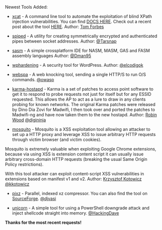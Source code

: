 Newest Tools Added:

* [xcat](https://github.com/orf/xcat) - A command line tool to automate the exploitation of blind XPath injection vulnerabilities. You can find [DOCS HERE](http://xcat.readthedocs.org/en/latest/). Check out a recent post about the tool [HERE](http://tomforb.es/exploiting-xpath-injection-vulnerabilities-with-xcat-1). Author: [Tom Forbes](http://tomforb.es/)

* [spiped](https://www.tarsnap.com/spiped.html) - A utility for creating symmetrically encrypted and authenticated pipes between socket addresses. Author: [@Tarsnap](https://twitter.com/Tarsnap)

* [sasm](https://github.com/Dman95/SASM) - A simple crossplatform IDE for NASM, MASM, GAS and FASM assembly languages Author: [@Dman95](https://twitter.com/Dman95) 

* [wphardening](https://github.com/elcodigok/wphardening) - A security tool for WordPress. Author: [@elcodigok](https://twitter.com/elcodigok)

* [webspa](https://www.owasp.org/index.php/OWASP_WebSpa_Project) -  A web knocking tool, sending a single HTTP/S to run O/S commands.
[@owasp](https://twitter.com/owasp)

* [karma-hostapd](http://digi.ninja/karma/) - Karma is a set of patches to access point software to get it to respond to probe requests not just for itself but for any ESSID requested. This allows the AP to act as a lure to draw in any clients probing for known networks. The original Karma patches were released by Dino Dia Zovi for Madwifi, I then took over and ported the patches to Madwifi-ng and have now taken them to the new hostapd. Author: [Robin Wood](https://plus.google.com/109411400671706647026/posts) [@digininja](https://twitter.com/digininja)

* [mosquito](https://github.com/koto/mosquito) - Mosquito is a XSS exploitation tool allowing an attacker to set up a HTTP proxy and leverage XSS to issue arbitrary HTTP requests through victim browser (and victim cookies).

Mosquito is extremely valuable when exploiting Google Chrome extensions, because via using XSS is extension content script it can usually issue arbitrary cross-domain HTTP requests (breaking the usual Same Origin Policy restrictions).

With this tool attacker can exploit content-script XSS vulnerabilities in extensions based on manifest v1 and v2. Author: [Krzysztof Kotowicz](http://blog.kotowicz.net/) [@kkotowicz](https://twitter.com/kkotowicz)

* [pixz](https://github.com/vasi/pixz) - Parallel, indexed xz compressor. You can also find the tool on [SourceForge](http://sourceforge.net/projects/pixz/files/). [@djvasi](https://twitter.com/djvasi)

* [unicorn](https://github.com/trustedsec/unicorn) - A simple tool for using a PowerShell downgrade attack and inject shellcode straight into memory. [@HackingDave](https://twitter.com/HackingDave)

**Thanks for the most recent requests!**
